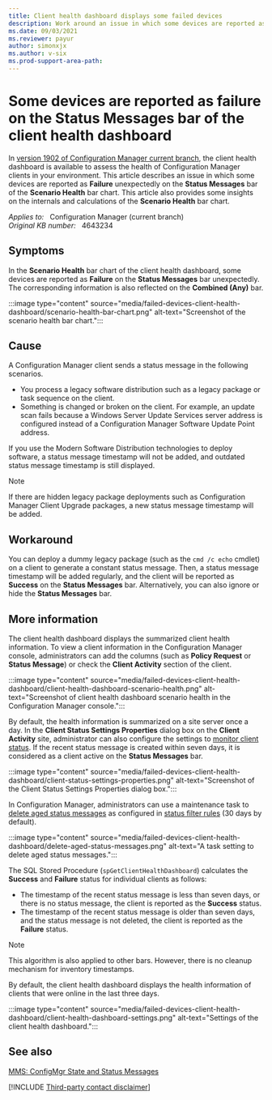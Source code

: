 ```yaml
---
title: Client health dashboard displays some failed devices
description: Work around an issue in which some devices are reported as failure on the Status Messages bar of the client health dashboard.
ms.date: 09/03/2021
ms.reviewer: payur
author: simonxjx
ms.author: v-six
ms.prod-support-area-path:
---
```

# Some devices are reported as failure on the Status Messages bar of the client health dashboard

In [version 1902 of Configuration Manager current branch](/mem/configmgr/core/plan-design/changes/whats-new-in-version-1902#client-health-dashboard), the client health dashboard is available to assess the health of Configuration Manager clients in your environment. This article describes an issue in which some devices are reported as **Failure** unexpectedly on the **Status Messages** bar of the **Scenario Health** bar chart. This article also provides some insights on the internals and calculations of the **Scenario Health** bar chart.

_Applies to:_ &nbsp; Configuration Manager (current branch)  
_Original KB number:_ &nbsp; 4643234

## Symptoms

In the **Scenario Health** bar chart of the client health dashboard, some devices are reported as **Failure** on the **Status Messages** bar unexpectedly. The corresponding information is also reflected on the **Combined (Any)** bar.

:::image type="content" source="media/failed-devices-client-health-dashboard/scenario-health-bar-chart.png" alt-text="Screenshot of the scenario health bar chart.":::

## Cause

A Configuration Manager client sends a status message in the following scenarios.

- You process a legacy software distribution such as a legacy package or task sequence on the client.
- Something is changed or broken on the client. For example, an update scan fails because a Windows Server Update Services server address is configured instead of a Configuration Manager Software Update Point address.

If you use the Modern Software Distribution technologies to deploy software, a status message timestamp will not be added, and outdated status message timestamp is still displayed.

> [!NOTE]
> If there are hidden legacy package deployments such as Configuration Manager Client Upgrade packages, a new status message timestamp will be added.

## Workaround

You can deploy a dummy legacy package (such as the `cmd /c echo` cmdlet) on a client to generate a constant status message. Then, a status message timestamp will be added regularly, and the client will be reported as **Success** on the **Status Messages** bar. Alternatively, you can also ignore or hide the **Status Messages** bar.

## More information

The client health dashboard displays the summarized client health information. To view a client information in the Configuration Manager console, administrators can add the columns (such as **Policy Request** or **Status Message**) or check the **Client Activity** section of the client.

:::image type="content" source="media/failed-devices-client-health-dashboard/client-health-dashboard-scenario-health.png" alt-text="Screenshot of client health dashboard scenario health in the Configuration Manager console.":::

By default, the health information is summarized on a site server once a day. In the **Client Status Settings Properties** dialog box on the **Client Activity** site, administrator can also configure the settings to [monitor client status](/mem/configmgr/core/clients/manage/monitor-clients). If the recent status message is created within seven days, it is considered as a client active on the **Status Messages** bar.

:::image type="content" source="media/failed-devices-client-health-dashboard/client-status-settings-properties.png" alt-text="Screenshot of the Client Status Settings Properties dialog box.":::

In Configuration Manager, administrators can use a maintenance task to [delete aged status messages](/mem/configmgr/core/servers/manage/reference-for-maintenance-tasks#delete-aged-status-messages) as configured in [status filter rules](/mem/configmgr/core/servers/manage/use-status-system#manage-status-filter-rules) (30 days by default).

:::image type="content" source="media/failed-devices-client-health-dashboard/delete-aged-status-messages.png" alt-text="A task setting to delete aged status messages.":::

The SQL Stored Procedure (`spGetClientHealthDashboard`) calculates the **Success** and **Failure** status for individual clients as follows:

- The timestamp of the recent status message is less than seven days, or there is no status message, the client is reported as the **Success** status.
- The timestamp of the recent status message is older than seven days, and the status message is not deleted, the client is reported as the **Failure** status.

> [!NOTE]
> This algorithm is also applied to other bars. However, there is no cleanup mechanism for inventory timestamps.

By default, the client health dashboard displays the health information of clients that were online in the last three days.

:::image type="content" source="media/failed-devices-client-health-dashboard/client-health-dashboard-settings.png" alt-text="Settings of the client health dashboard.":::

## See also

[MMS: ConfigMgr State and Status Messages](https://mms2014.sched.com/event/Z78Zmr/configmgr-state-and-status-messages-under-the-hood)

[!INCLUDE [Third-party contact disclaimer](../../includes/third-party-contact-disclaimer.md)]
